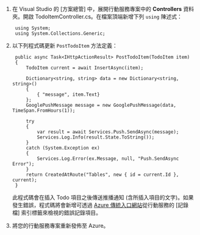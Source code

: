 
1. 在 Visual Studio 的 [方案總管] 中，展開行動服務專案中的 **Controllers** 資料夾。開啟 TodoItemController.cs。在檔案頂端新增下列 `using` 陳述式：
   
        using System;
        using System.Collections.Generic;
2. 以下列程式碼更新 `PostTodoItem` 方法定義：
   
        public async Task<IHttpActionResult> PostTodoItem(TodoItem item)
        {
            TodoItem current = await InsertAsync(item);
   
            Dictionary<string, string> data = new Dictionary<string, string>()
            {
                { "message", item.Text}
            };
            GooglePushMessage message = new GooglePushMessage(data, TimeSpan.FromHours(1));
   
            try
            {
                var result = await Services.Push.SendAsync(message);
                Services.Log.Info(result.State.ToString());
            }
            catch (System.Exception ex)
            {
                Services.Log.Error(ex.Message, null, "Push.SendAsync Error");
            }
            return CreatedAtRoute("Tables", new { id = current.Id }, current);
        }
   
    此程式碼會在插入 Todo 項目之後傳送推播通知 (含所插入項目的文字)。如果發生錯誤，程式碼將會新增可透過 [Azure 傳統入口網站](https://manage.windowsazure.com/)從行動服務的 [記錄檔] 索引標籤來檢視的錯誤記錄項目。
3. 將您的行動服務專案重新發佈至 Azure。

<!---HONumber=AcomDC_1203_2015-->